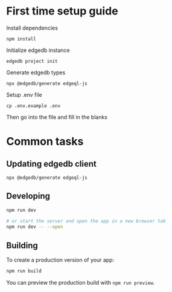 # First time setup guide
Install dependencies
```
npm install
```

Initialize edgedb instance
```
edgedb project init
```

Generate edgedb types
```
npx @edgedb/generate edgeql-js
```

Setup .env file
```
cp .env.example .env
```
Then go into the file and fill in the blanks


# Common tasks
## Updating edgedb client
```
npx @edgedb/generate edgeql-js
```

## Developing


```bash
npm run dev

# or start the server and open the app in a new browser tab
npm run dev -- --open
```

## Building

To create a production version of your app:

```bash
npm run build
```

You can preview the production build with `npm run preview`.
